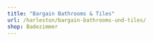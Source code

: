 ```yaml
---
title: "Bargain Bathrooms & Tiles"
url: /harleston/bargain-bathrooms-und-tiles/
shop: Badezimmer
---
```

